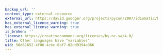 ```yaml
---
backup_url: ''
content_type: external-resource
external_url: https://david.goodger.org/projects/pycon/2007/idiomatic/handout.html#other-languages-have-variables
has_external_licence_warning: true
has_external_license_warning: true
is_broken: ''
license: https://creativecommons.org/licenses/by-nc-sa/4.0/
title: Other languages have "variables"
uid: 50d61652-4f00-4cbc-8bf7-02dd9354a066
---
```

